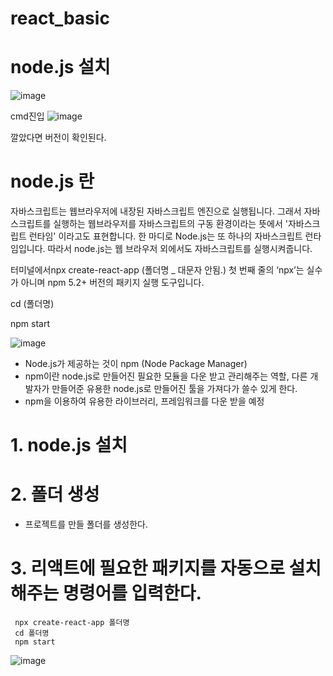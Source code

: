 # react_basic
# node.js 설치
![image](https://github.com/sjeroh/react_basic/assets/36749506/cd534b17-8485-4f0f-9c89-14e8d30d09b2)

cmd진입
![image](https://github.com/sjeroh/react_basic/assets/36749506/17596ab9-a20f-4b48-b0a5-dd4cc43a13bd)

깔았다면 버전이 확인된다.


# node.js 란
자바스크립트는 웹브라우저에 내장된 자바스크립트 엔진으로 실행됩니다. 그래서 자바스크립트를 
실행하는 웹브라우저를 자바스크립트의 구동 환경이라는 뜻에서 '자바스크립트 런타임' 이라고도 표현합니다.
 한 마디로  Node.js는 또 하나의 자바스크립트 런타임입니다. 따라서 node.js는 웹 브라우저 외에서도
자바스크립트를 실행시켜줍니다.


터미널에서npx create-react-app (폴더명 _ 대문자 안됨.)
첫 번째 줄의 ‘npx’는 실수가 아니며 npm 5.2+ 버전의 패키지 실행 도구입니다.

cd (폴더명)

npm start

![image](https://github.com/sjeroh/react_basic/assets/36749506/321eeff2-4265-4354-a0ba-f66f6dd9b7b3)

* Node.js가 제공하는 것이 npm (Node Package Manager)
* npm이란 node.js로 만들어진 필요한 모듈을 다운 받고 관리해주는 역할, 다른 개발자가 만들어준 유용한 node.js로 만들어진 툴을 가져다가 쓸수 있게 한다.
* npm을 이용하여 유용한 라이브러리, 프레임워크를 다운 받을 예정

# 1. node.js 설치
# 2. 폴더 생성
  * 프로젝트를 만들 폴더를 생성한다.
# 3. 리액트에 필요한 패키지를 자동으로 설치해주는 명령어를 입력한다.
     npx create-react-app 폴더명
     cd 폴더명
     npm start


![image](https://github.com/sjeroh/react_basic/assets/36749506/687d20f1-6b67-419a-9d3d-f4b7894c936f)
